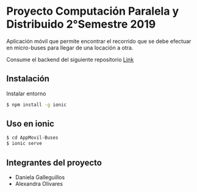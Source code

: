 # Proyecto Computación Paralela y Distribuido 2°Semestre 2019

Aplicación móvil que permite encontrar el recorrido que se debe efectuar en micro-buses para llegar de una locación a otra.

Consume el backend del siguiente repositorio [Link](https://github.com/dangalledi/Proyecto_paralela_2do2019)

## Instalación

Instalar entorno

```bash
$ npm install -g ionic
```

## Uso en ionic

```bash
$ cd AppMovil-Buses
$ ionic serve
```
## Integrantes del proyecto

- Daniela Galleguillos
- Alexandra Olivares
